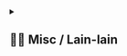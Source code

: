 <details> 
  <summary>
  <h2> ⛓️‍💥 Misc / Lain-lain</h2> 
  </summary>

<p>
<div align="center">
<h3>
  🗣️ Powered By:
</h3>
<img src="https://awesome-svg.vercel.app/card/card_2?name=NightRunners02&summary=Newbie%20Developer&style=nameColor:rgba(223,255,0,1);summaryColor:rgba(57,255,20,1);backgroundColor:rgba(0,0,0,1);" />

---
<h3>
  🌠 Starred:
</h3>
  
[![Stargazers repo roster for @NightRunners02/](https://reporoster.com/stars/NightRunners02/Pemrograman-Mobile_Modul6_Codelab_Khairy)](https://github.com/NightRunners02/Pemrograman-Mobile_Modul6_Codelab_Khairy/stargazers)

---
<h3>
  🪐 Forked:
</h3>

[![Forkers repo roster for @NightRunners02/](https://reporoster.com/forks/NightRunners02/Pemrograman-Mobile_Modul6_Codelab_Khairy)](https://github.com/Pemrograman-Mobile_Modul6_Codelab_Khairy/network/members)

---
<h3>
  💫 Star History:
</h3>

[![Star History Chart](https://api.star-history.com/svg?repos=NightRunners02/Pemrograman-Mobile_Modul6_Codelab_Khairy&type=Date)](https://star-history.com/#NightRunners02/Pemrograman-Mobile_Modul6_Codelab_Khairy&Date)

</p>
</div>
</details>
